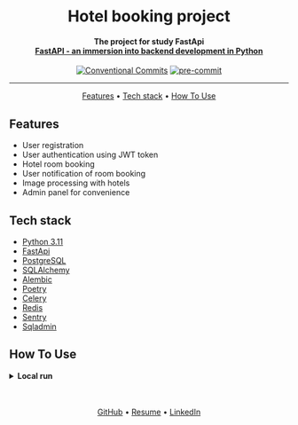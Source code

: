<h1 align="center">
  Hotel booking project
</h1>

<h4 align="center">
    The project for study FastApi
    <br>
    <a href="https://stepik.org/course/153849/info" target="_blank">
      FastAPI - an immersion into backend development in Python
    </a>
</h4>

<div align="center">

[![Conventional Commits](https://img.shields.io/badge/Conventional%20Commits-1.0.0-%23FE5196?logo=conventionalcommits&logoColor=white)](https://conventionalcommits.org)
[![pre-commit](https://img.shields.io/badge/pre--commit-enabled-brightgreen?logo=pre-commit)](https://github.com/pre-commit/pre-commit)


</div>
<hr>

<p align="center">
  <a href="#features">Features</a> •
  <a href="#tech-stack">Tech stack</a> •
  <a href="#how-to-use">How To Use</a>
</p>


## Features
- User registration
- User authentication using JWT token
- Hotel room booking
- User notification of room booking
- Image processing with hotels
- Admin panel for convenience


## Tech stack
- [Python 3.11](https://www.python.org/downloads/)
- [FastApi](https://fastapi.tiangolo.com/)
- [PostgreSQL](https://www.postgresql.org/)
- [SQLAlchemy](https://www.sqlalchemy.org/)
- [Alembic](https://pypi.org/project/alembic/)
- [Poetry](https://python-poetry.org/docs/)
- [Celery](https://docs.celeryq.dev/en/stable/)
- [Redis](https://redis.io/)
- [Sentry](https://sentry.io/)
- [Sqladmin](https://aminalaee.dev/sqladmin/)


## How To Use
<details>

<summary><strong>Local run</strong></summary>

1. Firstly clone repo
   ```bash
   git clone git@github.com:mrKazzila/hotel_booking.git
   ```

2. SetUp poetry
   ```bash
   poetry config virtualenvs.in-project true
   poetry shell
   poetry install
   ```

3. Copy env example settings to env and fill them in
   ```bash
   cp env/.env.example env/.env
   ```

4. Run app
   ```bash
   uvicorn app.main:app --reload --log-config=app/settings/logger_config.yaml  --env-file=env/.env
   ```

</details>


<br>
<br>
<p align="center">
  <a href="https://github.com/mrKazzila">GitHub</a> •
  <a href="https://mrkazzila.github.io/resume/">Resume</a> •
  <a href="https://www.linkedin.com/in/i-kazakov/">LinkedIn</a>
</p>
